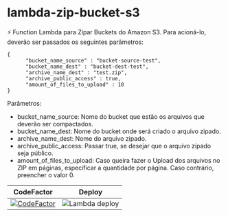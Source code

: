 # lambda-zip-bucket-s3
⚡ Function Lambda para Zipar Buckets do Amazon S3. Para acioná-lo, deverão ser passados os seguintes parâmetros:
```
{
      "bucket_name_source" : "bucket-source-test",
      "bucket_name_dest" : "bucket-dest-test",
      "archive_name_dest" : "test.zip",
      "archive_public_access" : true,
      "amount_of_files_to_upload" : 10
}
```

Parâmetros:
- bucket_name_source: Nome do bucket que estão os arquivos que deverão ser compactados.
- bucket_name_dest: Nome do bucket onde será criado o arquivo zipado.
- archive_name_dest: Nome do arquivo zipado.
- archive_public_access: Passar true, se desejar que o arquivo zipado seja público.
- amount_of_files_to_upload: Caso queira fazer o Upload dos arquivos no ZIP em páginas, especificar a quantidade por página. Caso contrário, preencher o valor 0.

| CodeFactor | Deploy |
|:---:|:---:|
|[![CodeFactor](https://www.codefactor.io/repository/github/rafaeldalsenter/lambda-zip-bucket-s3/badge?s=f6c7b966804d5fda1d060c0d0513f16c90e7fb33)](https://www.codefactor.io/repository/github/rafaeldalsenter/lambda-zip-bucket-s3)|![Lambda deploy](https://github.com/rafaeldalsenter/lambda-zip-bucket-s3/workflows/Lambda%20deploy/badge.svg)
